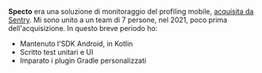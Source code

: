 **Specto** era una soluzione di monitoraggio del profiling mobile, [acquisita da Sentry](https://sentry.io/about/press-releases/sentry-acquires-analytics-firm-specto-to-add-continuous-profiling-to-mobile-application-monitoring/).
Mi sono unito a un team di 7 persone, nel 2021, poco prima dell'acquisizione.
In questo breve periodo ho:
* Mantenuto l'SDK Android, in Kotlin
* Scritto test unitari e UI
* Imparato i plugin Gradle personalizzati